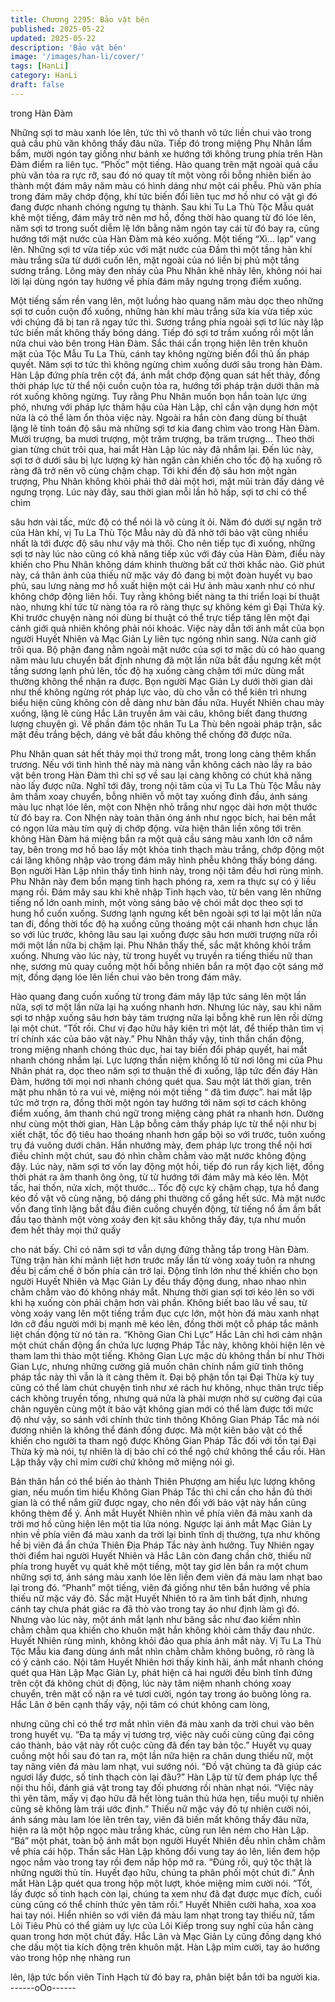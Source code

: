 ```yaml
---
title: Chương 2295: Bảo vật bên
published: 2025-05-22
updated: 2025-05-22
description: 'Bảo vật bên'
image: '/images/han-li/cover/'
tags: [HanLi]
category: HanLi
draft: false
---
```


trong Hàn Đàm

Những sợi tơ màu xanh lóe lên, tức thì vô thanh vô tức liền chui
vào trong quả cầu phù văn không thấy đâu nữa.
Tiếp đó trong miệng Phụ Nhân lẩm bẩm, mười ngón tay giống
như bánh xe hướng tới không trung phía trên Hàn Đàm điểm ra
liên tục.
“Phốc” một tiếng.
Hào quang trên mặt ngoài quả cầu phù văn tỏa ra rực rỡ, sau đó
nó quay tít một vòng rồi bỗng nhiên biến ảo thành một đám mây
năm màu có hình dáng như một cái phễu.
Phù văn phía trong đám mây chớp động, khí tức biến đổi liên tục
mơ hồ như có vật gì đó đang được nhanh chóng ngưng tụ thành.
Sau khi Tu La Thù Tộc Mẫu quát khẽ một tiếng, đám mây trở nên
mơ hồ, đồng thời hào quang từ đó lóe lên, năm sợi tơ trong suốt
diễm lệ lớn bằng năm ngón tay cái từ đó bay ra, cũng hướng tới
mặt nước của Hàn Đàm mà kéo xuống.
Một tiếng “Xì… lạp” vang lên.
Những sợi tơ vừa tiếp xúc với mặt nước của Đầm thì một tầng
hàn khí màu trắng sữa từ dưới cuốn lên, mặt ngoài của nó liền bị
phủ một tầng sương trắng.
Lông mày đen nháy của Phu Nhân khẽ nhảy lên, không nói hai lời
lại dùng ngón tay hướng về phía đám mây ngưng trọng điểm
xuống.

Một tiếng sấm rền vang lên, một luồng hào quang năm màu dọc
theo những sợi tơ cuồn cuộn đổ xuống, những hàn khí màu trắng
sữa kia vừa tiếp xúc với chúng đã bị tan rã ngay tức thì.
Sương trắng phía ngoài sợi tơ lúc này lập tức biến mất không
thấy bóng dáng.
Tiếp đó sợi tơ trầm xuống rồi một lần nữa chui vào bên trong Hàn
Đàm.
Sắc thái cẩn trọng hiện lên trên khuôn mặt của Tộc Mẫu Tu La
Thù, cánh tay không ngừng biến đổi thủ ấn pháp quyết.
Năm sợi tơ tức thì không ngừng chìm xuống dưới sâu trong hàn
Đàm.
Hàn Lập đứng phía trên cột đá, ánh mắt chớp động quan sát hết
thảy, đồng thời pháp lực từ thể nội cuồn cuộn tỏa ra, hướng tới
pháp trận dưới thân mà rót xuống không ngừng.
Tuy rằng Phu Nhân muốn bọn hắn toàn lực ứng phó, nhưng với
pháp lực thâm hậu của Hàn Lập, chỉ cần vận dụng hơn một nửa
là có thể làm ổn thỏa việc này.
Ngoài ra hắn còn đang dùng bí thuật lặng lẽ tính toán độ sâu mà
những sợi tơ kia đang chìm vào trong Hàn Đàm.
Mười trượng, ba mươi trượng, một trăm trượng, ba trăm
trượng…
Theo thời gian từng chút trôi qua, hai mắt Hàn Lập lúc này đã
nhắm lại.
Đến lúc này, sợi tơ ở dưới sâu bị lực lượng kỳ hàn ngăn cản
khiến cho tốc độ hạ xuống rõ ràng đã trở nên vô cùng chậm chạp.
Tới khi đến độ sâu hơn một ngàn trượng, Phu Nhân không khỏi
phải thở dài một hơi, mặt mũi tràn đầy dáng vẻ ngưng trọng.
Lúc này đây, sau thời gian mỗi lần hô hấp, sợi tơ chỉ có thể chìm

sâu hơn vài tấc, mức độ có thể nói là vô cùng ít ỏi.
Năm đó dưới sự ngăn trở của Hàn khí, vị Tu La Thù Tộc Mẫu này
dù đã nhờ tới bảo vật cũng nhiều nhất là tới được độ sâu như vậy
mà thôi.
Cho nên tiếp tục đi xuống, những sợi tơ này lúc nào cũng có khả
năng tiếp xúc với đáy của Hàn Đàm, điều này khiến cho Phu
Nhân không dám khinh thường bất cứ thời khắc nào.
Giờ phút này, cả thân ảnh của thiếu nữ mặc váy đỏ đang bị một
đoàn huyết vụ bao phủ, sau lưng nàng mơ hồ xuất hiện một cái
Hư ảnh màu xanh như có như không chớp động liên hồi.
Tuy rằng không biết nàng ta thi triển loại bí thuật nào, nhưng khí
tức từ nàng tỏa ra rõ ràng thực sự không kém gì Đại Thừa kỳ.
Khi trước chuyện nàng nói dùng bí thuật có thể trực tiếp tăng lên
một đại cảnh giới quả nhiên không phải nói khoác.
Việc này dẫn tới ánh mắt của bọn người Huyết Nhiên và Mạc
Giản Ly liên tục ngóng nhìn sang.
Nửa canh giờ trôi qua.
Bộ phận đang nằm ngoài mặt nước của sợi tơ mặc dù có hào
quang năm màu lưu chuyển bất định nhưng đã một lần nữa bắt
đầu ngưng kết một tầng sương lạnh phủ lên, tốc độ hạ xuống
càng chậm tới mức dùng mắt thường không thể nhận ra được.
Bọn người Mạc Giản Ly dưới thời gian dài như thế không ngừng
rót pháp lực vào, dù cho vẫn có thể kiên trì nhưng biểu hiện cũng
không còn dễ dàng như bàn đầu nữa.
Huyết Nhiên chau mày xuống, lặng lẽ cùng Hắc Lân truyền âm vài
câu, không biết đang thương lượng chuyện gì.
Về phần đám tộc nhân Tu La Thù bên ngoài pháp trận, sắc mặt
đều trắng bệch, dáng vẻ bắt đầu không thể chống đỡ được nữa.

Phu Nhân quan sát hết thảy mọi thứ trong mắt, trong long càng
thêm khẩn trương.
Nếu với tình hình thế này mà nàng vẫn không cách nào lấy ra bảo
vật bên trong Hàn Đàm thì chỉ sợ về sau lại càng không có chút
khả năng nào lấy được nữa.
Nghĩ tới đây, trong nội tâm của vị Tu La Thù Tộc Mẫu này âm
thầm xoay chuyển, bỗng nhiên vỗ một tay xuống đỉnh đầu, ánh
sáng màu lục nhạt lóe lên, một con Nhện nhỏ trắng như ngọc dài
hơn một thước từ đó bay ra.
Con Nhện này toàn thân óng ánh như ngọc bích, hai bên mắt có
ngọn lửa màu tím quỷ dị chớp động. vừa hiện thân liền xông tới
trên không Hàn Đàm há miệng bắn ra một quả cầu sáng màu
xanh lớn cỡ nắm tay, bên trong mơ hồ bao lấy một khỏa tinh
thạch màu trắng, chớp động một cái lăng không nhập vào trong
đám mây hình phễu không thấy bóng dáng.
Bọn người Hàn Lập nhìn thấy tình hình này, trong nội tâm đều hơi
rùng mình.
Phu Nhân này đem bổn mạng tinh hạch phóng ra, xem ra thực sự
có ý liều mạng rồi.
Đám mây sau khi khẽ nhập Tinh hạch vào, từ bên vang lên những
tiếng nổ lớn oanh minh, một vòng sáng bảo vệ chói mắt dọc theo
sợi tơ hung hổ cuốn xuống.
Sương lạnh ngưng kết bên ngoài sợi tơ lại một lần nữa tan đi,
đồng thời tốc độ hạ xuống cũng thoáng một cái nhanh hơn chục
lần so với lúc trước, không lâu sau lại xuống được sâu hơn mười
trượng nữa rồi mới một lần nữa bị chậm lại.
Phu Nhân thấy thế, sắc mặt không khỏi trầm xuống.
Nhưng vào lúc này, từ trong huyết vụ truyền ra tiếng thiếu nữ than
nhẹ, sương mù quay cuồng một hồi bỗng nhiên bắn ra một đạo
cột sáng mờ mịt, đồng dạng lóe lên liền chui vào bên trong đám
mây.

Hào quang đang cuốn xuống từ trong đám mây lập tức sáng lên
một lần nữa, sợi tơ một lần nữa lại hạ xuống nhanh hơn.
Nhưng lúc này, sau khi năm sợi tơ nhập xuống sâu hơn bảy tám
trượng nữa lại bỗng khẽ run lên rồi dừng lại một chút.
“Tốt rồi. Chư vị đạo hữu hãy kiên trì một lát, để thiếp thân tìm vị trí
chính xác của bảo vật này.” Phu Nhân thấy vậy, tinh thần chấn
động, trong miệng nhanh chóng thúc dục, hai tay biến đổi pháp
quyết, hai mắt nhanh chóng nhắm lại.
Lực lượng thần niệm khổng lồ từ nơi lông mi của Phu Nhân phát
ra, dọc theo năm sợi tơ thuận thế đi xuống, lập tức đến đáy Hàn
Đàm, hướng tới mọi nơi nhanh chóng quét qua.
Sau một lát thời gian, trên mặt phu nhân tỏ ra vui vẻ, miệng nói
một tiếng “ đã tìm được”. hai mắt lập tức mở trợn ra, đồng thời
một ngón tay hướng tới năm sợi tơ cách không điểm xuống, âm
thanh chú ngữ trong miệng càng phát ra nhanh hơn.
Dường như cùng một thời gian, Hàn Lập bỗng cảm thấy pháp lực
từ thể nội như bị xiết chặt, tốc độ tiêu hao thoáng nhanh hơn gấp
bội so với trước, tuôn xuống trụ đá vuông dưới chân.
Hắn nhướng mày, đem pháp lực trong thể nội hơi điều chỉnh một
chút, sau đó nhìn chằm chằm vào mặt nước không động đậy.
Lúc này, năm sợi tơ vốn lay động một hồi, tiếp đó run rẩy kịch liệt,
đồng thời phát ra âm thanh ông ông, từ từ hướng tới đám mây
mà kéo lên.
Một tấc, hai thốn, nửa xích, một thước…
Tốc độ cực kỳ chậm chạp, tựa hồ đang kéo đồ vật vô cùng nặng,
bộ dáng phi thường cố gắng hết sức.
Mà mặt nước vốn đang tĩnh lặng bắt đầu điên cuồng chuyển
động, từ tiếng nổ ầm ầm bắt đầu tạo thành một vòng xoáy đen kịt
sâu không thấy đáy, tựa như muốn đem hết thảy mọi thứ quấy

cho nát bấy.
Chỉ có năm sợi tơ vẫn dựng đứng thằng tắp trong Hàn Đàm.
Từng trận hàn khí mãnh liệt hơn trước mấy lần từ vòng xoáy tuôn
ra nhưng đều bị cấm chế ở bốn phía cản trở lại.
Động tĩnh lớn như thế khiến cho bọn người Huyết Nhiên và Mạc
Giản Ly đều thấy động dung, nhao nhao nhìn chằm chằm vào đó
không nháy mắt.
Nhưng thời gian sợi tơi kéo lên so với khi hạ xuống còn phải
chậm hơn vài phần.
Không biết bao lâu về sau, từ vòng xoáy vang lên một tiếng trầm
đục cực lớn, một hòn đá màu xanh nhạt lớn cỡ đầu người mới bị
mạnh mẽ kéo lên, đồng thời một cỗ pháp tắc mãnh liệt chấn động
từ nó tản ra.
“Không Gian Chi Lực”
Hắc Lân chỉ hơi cảm nhận một chút chấn động ẩn chứa lực lượng
Pháp Tắc này, không khỏi hiện lên vẻ tham lam thì thào một tiếng.
Không Gian Lực mặc dù không thần bí như Thời Gian Lực,
nhưng những cường giả muốn chân chính nắm giữ tinh thông
pháp tắc này thì vẫn là ít càng thêm ít.
Đại bộ phận tồn tại Đại Thừa kỳ tuy cũng có thể làm chút chuyện
tình như xé rách hư không, nhục thân trực tiếp cách không truyền
tống, nhưng quá nửa là phải mượn nhờ sự cường đại của chân
nguyên cùng một ít bảo vật không gian mới có thể làm được tới
mức độ như vậy, so sánh với chính thức tinh thông Không Gian
Pháp Tắc mà nói đương nhiên là không thể đánh đồng được.
Mà một kiên bảo vật có thể khiến cho người ta tham ngộ được
Không Gian Pháp Tắc đối với tồn tại Đại Thừa kỳ mà nói, tự nhiên
là dị bảo chỉ có thể ngộ chứ không thể cầu rồi.
Hàn Lập thấy vậy chỉ mỉm cười chứ không mở miệng nói gì.

Bản thân hắn có thể biến ảo thành Thiên Phượng am hiểu lực
lượng không gian, nếu muốn tìm hiểu Không Gian Pháp Tắc thì
chỉ cần cho hắn đủ thời gian là có thể nắm giữ được ngay, cho
nên đối với bảo vật này hắn cũng không thèm để ý.
Ánh mắt Huyết Nhiên nhìn về phía viên đá màu xanh da trời mơ
hồ cũng hiện lên một tia lửa nóng.
Ngược lại ánh mắt Mạc Giản Ly nhìn về phía viên đá màu xanh
da trời lại bình tĩnh dị thường, tựa như không hề bị viên đá ẩn
chứa Thiên Địa Pháp Tắc này ảnh hưởng.
Tuy Nhiên ngay thời điểm hai người Huyết Nhiên và Hắc Lân còn
đang chần chờ, thiếu nữ phía trong huyết vụ quát khẽ một tiếng,
một tay giơ lên bắn ra một chum những sợi tơ, ánh sáng màu
xanh lóe lên liền đem viên đá màu lam nhạt bao lại trong đó.
“Phanh” một tiếng, viên đá giống như tên bắn hướng về phía
thiếu nữ mặc váy đỏ.
Sắc mặt Huyết Nhiên tỏ ra âm tình bất định, nhưng cánh tay chưa
phát giác ra đã thò vào trong tay áo như định làm gì đó.
Nhưng vào lúc này, một ánh mắt lạnh như băng sắc như đao
kiếm nhìn chằm chằm qua khiến cho khuôn mặt hắn không khỏi
cảm thấy đau nhức.
Huyết Nhiên rùng mình, không khỏi đảo qua phía ánh mắt này.
Vị Tu La Thù Tộc Mẫu kia đang dùng ánh mắt nhìn chằm chằm
không buông, rõ ràng là có ý cảnh cáo.
Nội tâm Huyết Nhiên hơi thấy kinh hãi, ánh mắt nhanh chóng quét
qua Hàn Lập Mạc Giản Ly, phát hiện cả hai người đều bình tĩnh
đứng trên cột đá không chút dị động, lúc này tâm niệm nhanh
chóng xoay chuyển, trên mặt cố nặn ra vẻ tươi cười, ngón tay
trong áo buông lỏng ra.
Hắc Lân ở bên cạnh thấy vậy, nội tâm có chút không cam lòng,

nhưng cũng chỉ có thể trơ mắt nhìn viên đá màu xanh da trời chui
vào bên trong huyết vụ.
“Đa tạ mấy vị tương trợ, việc này cuối cùng cũng đại công cáo
thành, bảo vật này rốt cuộc cũng đã đến tay bản tộc.” Huyết vụ
quay cuồng một hồi sau đó tan ra, một lần nữa hiện ra chân dung
thiếu nữ, một tay nâng viên đá màu lam nhạt, vui sướng nói.
“Đồ vật chúng ta đã giúp các ngươi lấy được, số tinh thạch còn lại
đâu?” Hàn Lập từ từ đem pháp lực thể nội thu hồi, đánh giá vật
trong tay đối phương rồi nhàn nhạt nói.
“Việc này thì yên tâm, mấy vị đạo hữu đã hết lòng tuân thủ hứa
hẹn, tiểu muội tự nhiên cũng sẽ không làm trái ước định.” Thiếu
nữ mặc váy đỏ tự nhiên cười nói, ánh sáng màu lam lóe lên trên
tay, viên đã biến mất không thấy đâu nữa, hiện ra là một hộp ngọc
màu trắng khác, cũng run lên ném cho Hàn Lập.
“Bá” một phát, toàn bộ ánh mắt bọn người Huyết Nhiên đều nhìn
chằm chằm về phía cái hộp.
Thần sắc Hàn Lập không đổi vung tay áo lên, liền đem hộp ngọc
nắm vào trong tay rồi đem nắp hộp mở ra.
“Đúng rồi, quý tộc thật là những người thủ tín. Huyết đạo hữu,
chúng ta phân phối một chút đi.” Ánh mắt Hàn Lập quét qua trong
hộp một lượt, khóe miệng mỉm cười nói.
“Tốt, lấy được số tinh hạch còn lại, chúng ta xem như đã đạt
được mục đích, cuối cùng cũng có thể chính thức yên tâm rồi.”
Huyết Nhiên cười haha, xoa xoa hai tay nói.
Hiển nhiên so với viên đá màu lam nhạt trong tay thiếu nữ, tấm
Lôi Tiêu Phù có thể giảm uy lực của Lôi Kiếp trong suy nghĩ của
hắn càng quan trong hơn một chút đấy.
Hắc Lân và Mạc Giản Ly cũng đồng dạng khó che dấu một tia
kích động trên khuôn mặt.
Hàn Lập mỉm cười, tay áo hướng vào trong hộp nhẹ nhàng run

lên, lập tức bốn viên Tinh Hạch từ đó bay ra, phân biệt bắn tới ba
người kia.
------oOo------
